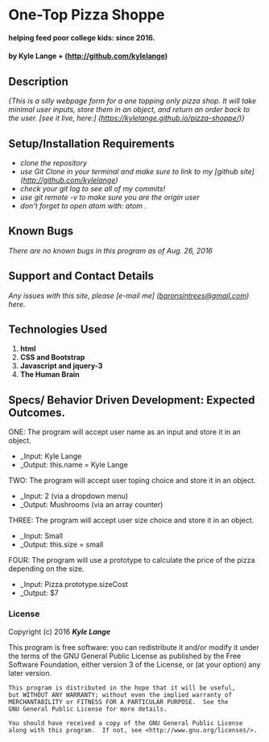# One-Top Pizza Shoppe

#### helping feed poor college kids: since 2016.

#### by Kyle Lange + (http://github.com/kylelange)

## Description

_{This is a silly webpage form for a one topping only pizza shop.  It will take minimal user inputs, store them in an object, and return an order back to the user. [see it live, here:] (https://kylelange.github.io/pizza-shoppe/)}_

## Setup/Installation Requirements

* _clone the repository_
* _use Git Clone in your terminal and make sure to link to my [github site] (http://github.com/kylelange)_
* _check your git log to see all of my commits!_
* _use git remote -v to make sure you are the origin user_
* _don't forget to open atom with: atom ._


## Known Bugs

_There are no known bugs in this program as of Aug. 26, 2016_

## Support and Contact Details

_Any issues with this site, please [e-mail me] (baronsintrees@gmail.com) here._

## Technologies Used

1. **html**
2. **CSS and Bootstrap**
3. **Javascript and jquery-3**
4. **The Human Brain**

## Specs/ Behavior Driven Development: Expected Outcomes.

ONE: The program will accept user name as an input and store it in an object.
  * _Input: Kyle Lange
  * _Output: this.name = Kyle Lange

TWO: The program will accept user toping choice and store it in an object.
  * _Input: 2 (via a dropdown menu)
  * _Output: Mushrooms (via an array counter)

THREE: The program will accept user size choice and store it in an object.
  * _Input: Small
  * _Output: this.size = small

FOUR: The program will use a prototype to calculate the price of the pizza depending on the size.
  * _Input: Pizza.prototype.sizeCost
  * _Output: $7


### License


Copyright (c) 2016 **_Kyle Lange_**

This program is free software: you can redistribute it and/or modify
    it under the terms of the GNU General Public License as published by
    the Free Software Foundation, either version 3 of the License, or
    (at your option) any later version.

    This program is distributed in the hope that it will be useful,
    but WITHOUT ANY WARRANTY; without even the implied warranty of
    MERCHANTABILITY or FITNESS FOR A PARTICULAR PURPOSE.  See the
    GNU General Public License for more details.

    You should have received a copy of the GNU General Public License
    along with this program.  If not, see <http://www.gnu.org/licenses/>.

